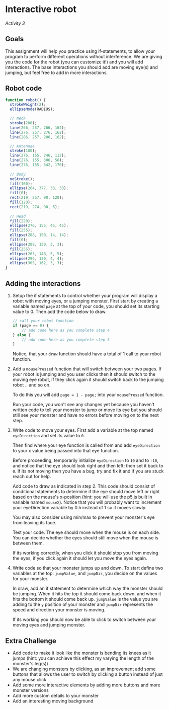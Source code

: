 # Interactive robot
_Activity 3_

## Goals
This assignment will help you practice using if-statements, to allow your program to perform different operations without interference. We are giving you the code for the robot (you can customize it!) and you will add interactions. The base interactions you should add are moving eye(s) and jumping, but feel free to add in more interactions.

## Robot code
```javascript
function robot() {
  strokeWeight(2);
  ellipseMode(RADIUS);

  // Neck
  stroke(200);         
  line(266, 257, 266, 162);
  line(276, 257, 276, 162); 
  line(286, 257, 286, 162);

  // Antennae
  stroke(100);    
  line(276, 155, 246, 112); 
  line(276, 155, 306, 56);  
  line(276, 155, 342, 170);
  
  // Body
  noStroke();            
  fill(160);   
  ellipse(264, 377, 33, 33);
  fill(0);     
  rect(219, 257, 90, 120); 
  fill(120);     
  rect(219, 274, 90, 6);   
  
  // Head
  fill(220);      
  ellipse(276, 155, 45, 45);
  fill(255);            
  ellipse(288, 150, 14, 14);
  fill(0);              
  ellipse(288, 150, 3, 3);  
  fill(255);            
  ellipse(263, 148, 5, 5);  
  ellipse(296, 130, 4, 4);  
  ellipse(305, 162, 3, 3);  
}
```

## Adding the interactions
1. Setup the if statements to control whether your program will display a robot with moving eyes, or a jumping monster. First start by creating a variable named `page` at the top of your code, you should set its starting value to 0. Then add the code below to draw.

	```javascript
	// call your robot function
	if (page == 0) {
		// add code here as you complete step 4
	} else {
		// add code here as you complete step 5
	}
	```

	Notice, that your `draw` function should have a total of 1 call to your robot function.

1. Add a `mousePressed` function that will switch between your two pages. If your robot is jumping and you user clicks then it should switch to the moving eye robot, if they click again it should switch back to the jumping robot .. and so on.

	To do this you will add `page = 1 - page;` into your `mousePressed` function.

	Run your code, you won't see any changes yet because you haven't written code to tell your monster to jump or move its eye but you should still see your monster and have no errors before moving on to the next step.

1. Write code to move your eyes. First add a variable at the top named `eyeDirection` and set its value to `0`.

	Then find where your eye function is called from and add `eyeDirection` to your x value being passed into that eye function.

	Before proceeding, temporarily initialize `eyeDirection` to `10` and to `-10`, and notice that the eye should look right and then left; then set it back to `0`. If its not moving then you have a bug, try and fix it and if you are stuck reach out for help.

	Add code to draw as indicated in step 2. This code should consist of conditional statements to determine if the eye should move left or right based on the mouse's x-position (hint: you will use the p5.js built in variable named `mouseX`). Notice that you will probably want to increment your eyeDirection variable by 0.5 instead of 1 so it moves slowly.

	You may also consider using min/max to prevent your monster's eye from leaving its face.

	Test your code. The eye should move when the mouse is on each side. You can decide whether the eyes should still move when the mouse is between them.

	If its working correctly, when you click it should stop you from moving the eyes, if you click again it should let you move the eyes again.

1. Write code so that your monster jumps up and down. To start define two variables at the top: `jumpValue`, and `jumpDir`, you decide on the values for your monster.

	In draw, add an if statement to determine which way the monster should be jumping. When it hits the top it should come back down, and when it hits the bottom it should come back up. `jumpValue` is the value you are adding to the `y` position of your monster and `jumpDir` represents the speed and direction your monster is moving.

	If its working you should now be able to click to switch between your moving eyes and jumping monster.

## Extra Challenge
* Add code to make it look like the monster is bending its knees as it jumps (hint: you can achieve this effect my varying the length of the monster's leg(s))
* We are changing monsters by clicking, as an improvement add some buttons that allows the user to switch by clicking a button instead of just any mouse click
* Add some more interactive elements by adding more buttons and more monster versions
* Add more custom details to your monster
* Add an interesting moving background
